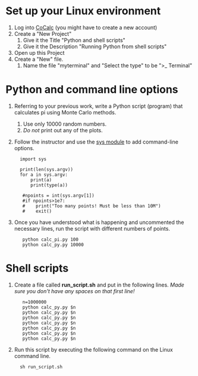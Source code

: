 # Set up your Linux environment

1. Log into [CoCalc](https://cocalc.com) (you might have to create a new account)
2. Create a "New Project"
    1. Give it the Title "Python and shell scripts"
    2. Give it the Description "Running Python from shell scripts"
3. Open up this Project
4. Create a "New" file.
    1. Name the file "myterminal" and "Select the type" to be ">_ Terminal"

# Python and command line options

1. Referring to your previous work, write a Python script (program) that calculates pi using
Monte Carlo methods.
    1. Use only 10000 random numbers. 
    2. *Do not* print out any of the plots. 
2. Follow the instructor and use the [sys module](https://docs.python.org/3/library/sys.html) to add command-line options. 

         import sys
         
         print(len(sys.argv))
         for a in sys.argv:
             print(a)
             print(type(a))
             
          #npoints = int(sys.argv[1])
          #if npoints>1e7:
          #    print("Too many points! Must be less than 10M")
          #    exit()
          
3. Once you have understood what is happening and uncommented the necessary lines, run the script
with different numbers of points. 

          python calc_pi.py 100
          python calc_py.py 10000
          

# Shell scripts

1. Create a file called **run_script.sh** and put in the following lines. *Made sure you don't have any spaces on that first line!*

          n=1000000
          python calc_py.py $n
          python calc_py.py $n
          python calc_py.py $n
          python calc_py.py $n
          python calc_py.py $n
          python calc_py.py $n
          python calc_py.py $n
  
2. Run this script by executing the following command on the Linux command line. 

         sh run_script.sh
